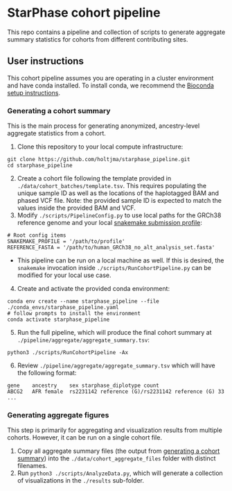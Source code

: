 # StarPhase cohort pipeline
This repo contains a pipeline and collection of scripts to generate aggregate summary statistics for cohorts from different contributing sites.

## User instructions
This cohort pipeline assumes you are operating in a cluster environment and have conda installed.
To install conda, we recommend the [Bioconda setup instructions](https://bioconda.github.io).

### Generating a cohort summary
This is the main process for generating anonymized, ancestry-level aggregate statistics from a cohort.

1. Clone this repository to your local compute infrastructure:
```
git clone https://github.com/holtjma/starphase_pipeline.git
cd starphase_pipeline
```
2. Create a cohort file following the template provided in `./data/cohort_batches/template.tsv`. This requires populating the unique sample ID as well as the locations of the haplotagged BAM and phased VCF file. Note: the provided sample ID is expected to match the values inside the provided BAM and VCF.
3. Modify `./scripts/PipelineConfig.py` to use local paths for the GRCh38 reference genome and your local [snakemake submission profile](https://snakemake.readthedocs.io/en/stable/executing/cli.html#profiles):
```
# Root config items
SNAKEMAKE_PROFILE = '/path/to/profile'
REFERENCE_FASTA = '/path/to/human_GRCh38_no_alt_analysis_set.fasta'
```
  * This pipeline can be run on a local machine as well. If this is desired, the `snakemake` invocation inside `./scripts/RunCohortPipeline.py` can be modified for your local use case.
4. Create and activate the provided conda environment:
```
conda env create --name starphase_pipeline --file ./conda_envs/starphase_pipeline.yaml
# follow prompts to install the environment
conda activate starphase_pipeline
```
5. Run the full pipeline, which will produce the final cohort summary at `./pipeline/aggregate/aggregate_summary.tsv`:
```
python3 ./scripts/RunCohortPipeline -Ax
```
6. Review `./pipeline/aggregate/aggregate_summary.tsv` which will have the following format:
```
gene	ancestry	sex	starphase_diplotype	count
ABCG2	AFR	female	rs2231142 reference (G)/rs2231142 reference (G)	33
...
```

### Generating aggregate figures
This step is primarily for aggregating and visualization results from multiple cohorts.
However, it can be run on a single cohort file.

1. Copy all aggregate summary files (the output from [generating a cohort summary](#generating-a-cohort-summary)) into the `./data/cohort_aggregate_files` folder with distinct filenames.
2. Run `python3 ./scripts/AnalyzeData.py`, which will generate a collection of visualizations in the `./results` sub-folder.
